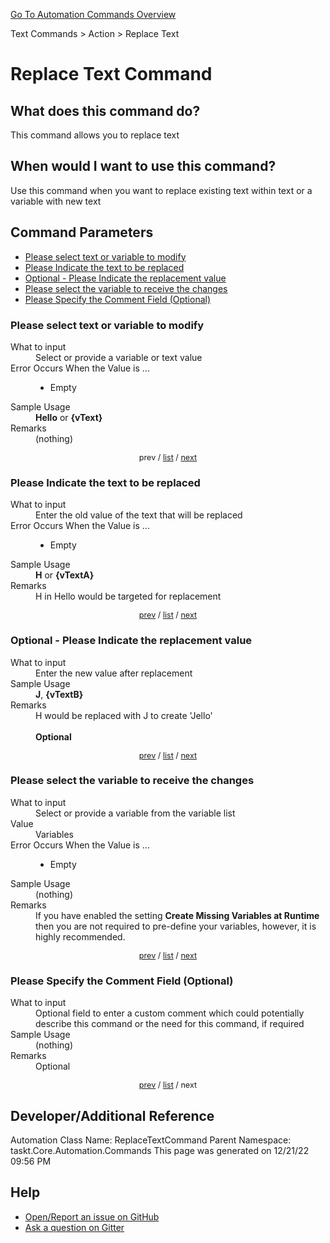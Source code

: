 <!--TITLE: Replace Text Command -->
<!-- SUBTITLE: a command in the Text Commands group. -->
[Go To Automation Commands Overview](/automation-commands.md)


Text Commands &gt; Action &gt; Replace Text


# Replace Text Command


## What does this command do?
This command allows you to replace text


## When would I want to use this command?
Use this command when you want to replace existing text within text or a variable with new text


<a id="param_list"></a>
## Command Parameters
- [Please select text or variable to modify](#param_0)
- [Please Indicate the text to be replaced](#param_1)
- [Optional - Please Indicate the replacement value](#param_2)
- [Please select the variable to receive the changes](#param_3)
- [Please Specify the Comment Field (Optional)](#param_4)


<a id="param_0"></a>
### Please select text or variable to modify


<dl>
<dt>What to input</dt><dd>Select or provide a variable or text value</dd>
<dt>Error Occurs When the Value is ...</dt><dd><ul>
<li>Empty</li>
</ul></dd>
<dt>Sample Usage</dt><dd><strong>Hello</strong> or <strong>{vText}</strong></dd>
<dt>Remarks</dt><dd>(nothing)</dd>
</dl>




<div style="font-size: 90%; text-align: center">


prev / [list](#param_list) / [next](#param_1)


</div>


<a id="param_1"></a>
### Please Indicate the text to be replaced


<dl>
<dt>What to input</dt><dd>Enter the old value of the text that will be replaced</dd>
<dt>Error Occurs When the Value is ...</dt><dd><ul>
<li>Empty</li>
</ul></dd>
<dt>Sample Usage</dt><dd><strong>H</strong> or <strong>{vTextA}</strong></dd>
<dt>Remarks</dt><dd>H in Hello would be targeted for replacement</dd>
</dl>




<div style="font-size: 90%; text-align: center">


[prev](#param_1) / [list](#param_list) / [next](#param_2)


</div>


<a id="param_2"></a>
### Optional - Please Indicate the replacement value


<dl>
<dt>What to input</dt><dd>Enter the new value after replacement</dd>
<dt>Sample Usage</dt><dd><strong>J</strong>, <strong>{vTextB}</strong></dd>
<dt>Remarks</dt><dd>H would be replaced with J to create 'Jello'<br><br>
<strong>Optional</strong><br></dd>
</dl>




<div style="font-size: 90%; text-align: center">


[prev](#param_2) / [list](#param_list) / [next](#param_3)


</div>


<a id="param_3"></a>
### Please select the variable to receive the changes


<dl>
<dt>What to input</dt><dd>Select or provide a variable from the variable list</dd>
<dt>Value</dt><dd>Variables</dd>
<dt>Error Occurs When the Value is ...</dt><dd><ul>
<li>Empty</li>
</ul></dd>
<dt>Sample Usage</dt><dd>(nothing)</dd>
<dt>Remarks</dt><dd>If you have enabled the setting <strong>Create Missing Variables at Runtime</strong> then you are not required to pre-define your variables, however, it is highly recommended.</dd>
</dl>




<div style="font-size: 90%; text-align: center">


[prev](#param_3) / [list](#param_list) / [next](#param_4)


</div>


<a id="param_4"></a>
### Please Specify the Comment Field (Optional)


<dl>
<dt>What to input</dt><dd>Optional field to enter a custom comment which could potentially describe this command or the need for this command, if required</dd>
<dt>Sample Usage</dt><dd>(nothing)</dd>
<dt>Remarks</dt><dd>Optional</dd>
</dl>




<div style="font-size: 90%; text-align: center">


[prev](#param_4) / [list](#param_list) / next


</div>


## Developer/Additional Reference
Automation Class Name: ReplaceTextCommand
Parent Namespace: taskt.Core.Automation.Commands
This page was generated on 12/21/22 09:56 PM


## Help
- [Open/Report an issue on GitHub](https://github.com/saucepleez/taskt/issues/new)
- [Ask a question on Gitter](https://gitter.im/taskt-rpa/Lobby)
